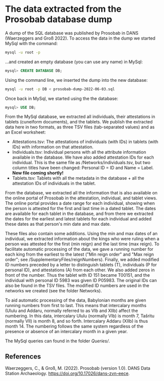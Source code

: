# The data extracted from the Prosobab database dump

A dump of the SQL database was published by Prosobab in DANS (Waerzeggers and Groß 2022). To access the data in the dump we started MySql with the command:
```bash
mysql -u root -p
```
...and  created an empty database (you can use any name) in MySql:
```sql
mysql> CREATE DATABASE DB;
```
Using the command line, we inserted the dump into the new database:
```Bash
mysql -u root -p DB < prosobab-dump-2022-06-03.sql
```
Once back in MySql, we started using the the database:
```sql
mysql> USE DB;
```

From the MySql database, we extracted all individuals, their attestations in tablets (cuneiform documents), and the tablets. We publish the extracted data here in two formats, as three TSV files (tab-separated values) and as an Excel worksheet:
- Attestations.tsv: The attestations of individuals (with IDs) in tablets (with IDs) with information on that attestation.
- Individuals.tsv: Individual persons with all the attribute information available in the database. We have also added attestation IDs for each individual. This is the same file as /Networks/individuals.tsv, but two column titles have been changed: Personal ID = ID and Name = Label. **New file coming shortly!**
- Tablets.tsv: Tablets with all the metadata in the database + all the attestation IDs of individuals in the tablet.

From the database, we extracted all the information that is also available on the online portal of Prosobab in the attestation, individual, and tablet views. The online portal provides a date range for each individual, showing when the person is attested for the first and last time in a dated tablet. The dates are available for each tablet in the database, and from there we extracted the dates for the earliest and latest tablets for each individual and added these dates as that person's min date and max date. 

These files also contain some additions. Using the min and max dates of an individual, we extracted information about the kings who were ruling when a person was attested for the first (min reign) and the last time (max reign). To facilitate automatic processing of the data, we gave a running number for each king from the earliest to the latest ("Min reign order" and "Max reign order"; see /SupplementaryFiles/reignNumbers). Finally, we added modified ID numbers preceded by a letter to distinguish tablets (T), individuals (P for personal ID), and attestations (A) from each other. We also added zeros in front of the number. Thus the tablet with ID 151 became T00151, and the individual with personal ID 5983 was given ID P05983. The original IDs can also be found in the TSV files. The modified ID numbers are used in the networks we created (see the folder Networks).

To aid automatic processing of the data, Babylonian months are given running numbers from first to last. This means that intercalary months (Ululu and Addaru, normally referred to as VIb and XIIb) affect the numbering. In this data, intercalary Ululu (normally VIb) is month 7, Tašritu (normally VII) is month 8, and so forth. Intercalary Addaru (XIIb) is thus month 14. The numbering follows the same system regardless of the presence or absence of an intercalary month in a given year.

The MySql queries can found in the folder _Queries/_.

## References 
Waerzeggers, C., & Groß, M. (2022). Prosobab (version 1.0). DANS Data Station Archaeology. https://doi.org/10.17026/dans-zvn-eece.
